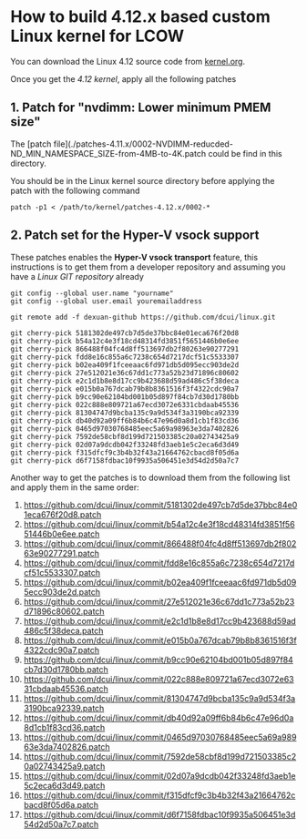 # How to build 4.12.x based custom Linux kernel for LCOW

You can download the Linux 4.12 source code from [kernel.org](https://cdn.kernel.org/pub/linux/kernel/v4.x/linux-4.12.tar.xz).

Once you get the _4.12 kernel_, apply all the following patches 

## 1. Patch for "nvdimm: Lower minimum PMEM size"

The [patch file](./patches-4.11.x/0002-NVDIMM-reducded-ND_MIN_NAMESPACE_SIZE-from-4MB-to-4K.patch could be find in this directory.   

You should be in the Linux kernel source directory before applying the patch with the following command

```
patch -p1 < /path/to/kernel/patches-4.12.x/0002-*
```


## 2. Patch set for the Hyper-V vsock support

These patches enables the **Hyper-V vsock transport** feature,
this instructions is to get them from a developer repository and
assuming you have a _Linux GIT repository_  already

```
git config --global user.name "yourname"
git config --global user.email youremailaddress 
 
git remote add -f dexuan-github https://github.com/dcui/linux.git
 
git cherry-pick 5181302de497cb7d5de37bbc84e01eca676f20d8
git cherry-pick b54a12c4e3f18cd48314fd3851f5651446b0e6ee
git cherry-pick 866488f04fc4d8ff513697db2f80263e90277291
git cherry-pick fdd8e16c855a6c7238c654d7217dcf51c5533307
git cherry-pick b02ea409f1fceeaac6fd971db5d095ecc903de2d
git cherry-pick 27e512021e36c67dd1c773a52b23d71896c80602
git cherry-pick e2c1d1b8e8d17cc9b423688d59ad486c5f38deca
git cherry-pick e015b0a767dcab79b8b8361516f3f4322cdc90a7
git cherry-pick b9cc90e62104bd001b05d897f84cb7d30d1780bb
git cherry-pick 022c888e809721a67ecd3072e6331cbdaab45536
git cherry-pick 81304747d9bcba135c9a9d534f3a3190bca92339
git cherry-pick db40d92a09ff6b84b6c47e96d0a8d1cb1f83cd36
git cherry-pick 0465d97030768485eec5a69a98963e3da7402826
git cherry-pick 7592de58cbf8d199d721503385c20a02743425a9
git cherry-pick 02d07a9dcdb042f33248fd3aeb1e5c2eca6d3d49
git cherry-pick f315dfcf9c3b4b32f43a21664762cbacd8f05d6a
git cherry-pick d6f7158fdbac10f9935a506451e3d54d2d50a7c7

```

Another way to get the patches is to download them from the following list and
apply them in the same order:

1.  https://github.com/dcui/linux/commit/5181302de497cb7d5de37bbc84e01eca676f20d8.patch
2.  https://github.com/dcui/linux/commit/b54a12c4e3f18cd48314fd3851f5651446b0e6ee.patch
3.  https://github.com/dcui/linux/commit/866488f04fc4d8ff513697db2f80263e90277291.patch
4.  https://github.com/dcui/linux/commit/fdd8e16c855a6c7238c654d7217dcf51c5533307.patch
5.  https://github.com/dcui/linux/commit/b02ea409f1fceeaac6fd971db5d095ecc903de2d.patch
6.  https://github.com/dcui/linux/commit/27e512021e36c67dd1c773a52b23d71896c80602.patch
7.  https://github.com/dcui/linux/commit/e2c1d1b8e8d17cc9b423688d59ad486c5f38deca.patch
8.  https://github.com/dcui/linux/commit/e015b0a767dcab79b8b8361516f3f4322cdc90a7.patch
9.  https://github.com/dcui/linux/commit/b9cc90e62104bd001b05d897f84cb7d30d1780bb.patch
10. https://github.com/dcui/linux/commit/022c888e809721a67ecd3072e6331cbdaab45536.patch
11. https://github.com/dcui/linux/commit/81304747d9bcba135c9a9d534f3a3190bca92339.patch
12. https://github.com/dcui/linux/commit/db40d92a09ff6b84b6c47e96d0a8d1cb1f83cd36.patch
13. https://github.com/dcui/linux/commit/0465d97030768485eec5a69a98963e3da7402826.patch
14. https://github.com/dcui/linux/commit/7592de58cbf8d199d721503385c20a02743425a9.patch
15. https://github.com/dcui/linux/commit/02d07a9dcdb042f33248fd3aeb1e5c2eca6d3d49.patch
16. https://github.com/dcui/linux/commit/f315dfcf9c3b4b32f43a21664762cbacd8f05d6a.patch
17. https://github.com/dcui/linux/commit/d6f7158fdbac10f9935a506451e3d54d2d50a7c7.patch


